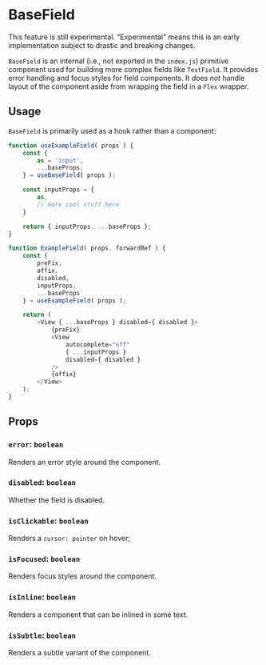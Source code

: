 # BaseField

<div class="callout callout-alert">
This feature is still experimental. “Experimental” means this is an early implementation subject to drastic and breaking changes.
</div>

`BaseField` is an internal (i.e., not exported in the `index.js`) primitive component used for building more complex fields like `TextField`. It provides error handling and focus styles for field components. It does _not_ handle layout of the component aside from wrapping the field in a `Flex` wrapper.

## Usage

`BaseField` is primarily used as a hook rather than a component:

```js
function useExampleField( props ) {
	const { 
		as = 'input',
		...baseProps,
	} = useBaseField( props );

	const inputProps = {
		as,
		// more cool stuff here
	}

	return { inputProps, ...baseProps };
}

function ExampleField( props, forwardRef ) {
	const {
		preFix,
		affix,
		disabled,
		inputProps,
		...baseProps
	} = useExampleField( props );

	return (
		<View { ...baseProps } disabled={ disabled }>
			{preFix}
			<View
				autocomplete="off"
				{ ...inputProps }
				disabled={ disabled }
			/>
			{affix}
		</View>
	);
}
```

## Props

### `error`: `boolean`

Renders an error style around the component.

### `disabled`: `boolean`

Whether the field is disabled.

### `isClickable`: `boolean`

Renders a `cursor: pointer` on hover;

### `isFocused`: `boolean`

Renders focus styles around the component.

### `isInline`: `boolean`

Renders a component that can be inlined in some text.

### `isSubtle`: `boolean`

Renders a subtle variant of the component.
